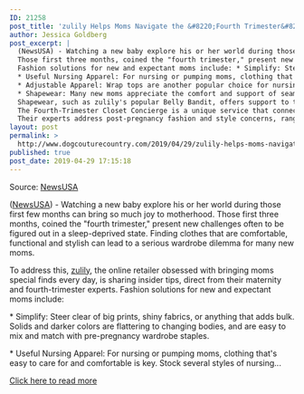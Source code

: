 ```yaml
---
ID: 21258
post_title: 'zulily Helps Moms Navigate the &#8220;Fourth Trimester&#8221; in Style'
author: Jessica Goldberg
post_excerpt: |
  (NewsUSA) - Watching a new baby explore his or her world during those first few months can bring so much joy to motherhood.
  Those first three months, coined the "fourth trimester," present new challenges often to be figured out in a sleep-deprived state.
  Fashion solutions for new and expectant moms include: * Simplify: Steer clear of big prints, shiny fabrics, or anything that adds bulk.
  * Useful Nursing Apparel: For nursing or pumping moms, clothing that's easy to care for and comfortable is key.
  * Adjustable Apparel: Wrap tops are another popular choice for nursing moms.
  * Shapewear: Many new moms appreciate the comfort and support of seamless tops and compression leggings for their changing figures.
  Shapewear, such as zulily's popular Belly Bandit, offers support to the belly, waist, and hips. "Our maternity team saw the need to provide a special service to new moms who can be overwhelmed and strapped for time," explains Robin Otto, zulily maternity expert and merchandising manager.
  The Fourth-Trimester Closet Concierge is a unique service that connects moms directly with zulily's maternity style experts via the company's Facebook Messenger chat.
  Their experts address post-pregnancy fashion and style concerns, ranging from what to wear for special occasions, to the most flattering silhouettes for any woman's body type.
layout: post
permalink: >
  http://www.dogcouturecountry.com/2019/04/29/zulily-helps-moms-navigate-the-fourth-trimester-in-style/
published: true
post_date: 2019-04-29 17:15:18
---
```

<p class="article-info-author-source"> <span>Source: <a href="http://www.newsusa.com/articles/article/zulily-helps-moms-navigate-the-fourth-trimester-in-style.aspx" target="_blank">NewsUSA</a></span> </p> <p>(<a href="http://www.newsusa.com">NewsUSA</a>) - Watching a new baby explore his or her world during those first few months can bring so much joy to motherhood. Those first three months, coined the "fourth trimester," present new challenges often to be figured out in a sleep-deprived state. Finding clothes that are comfortable, functional and stylish can lead to a serious wardrobe dilemma for many new moms.</p>
<p>To address this, <a href="https://www.zulily.com/?tid=pr_release_4Trimester2017MATRelease">zulily</a>, the online retailer obsessed with bringing moms special finds every day, is sharing insider tips, direct from their maternity and fourth-trimester experts. Fashion solutions for new and expectant moms include:</p>
<p>* Simplify: Steer clear of big prints, shiny fabrics, or anything that adds bulk. Solids and darker colors are flattering to changing bodies, and are easy to mix and match with pre-pregnancy wardrobe staples.</p>
<p>* Useful Nursing Apparel: For nursing or pumping moms, clothing that's easy to care for and comfortable is key. Stock several styles of nursing...</p> <p class="article-info-more"> <a href="http://www.newsusa.com/articles/article/zulily-helps-moms-navigate-the-fourth-trimester-in-style.aspx" target="_blank">Click here to read more</a> </p>
